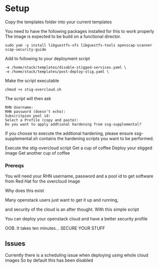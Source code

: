 # Setup
Copy the templates folder into your current templates

You need to have the following packages installed for this to work properly
The image is expected to be build on a functional director. 

    sudo yum -y install libguestfs-xfs libguestfs-tools openscap-scanner scap-security-guide

Add to following to your deployment script

    -e /home/stack/templates/disable-stigged-services.yaml \
    -e /home/stack/templates/post-deploy-stig.yaml \

Make the script executable

    chmod +x stig-overcloud.sh

The script will then ask

    RHN Username:
    RHN password (doesn't echo):
    Subscritpion pool id:
    Select a Profile (copy and paste):
    Do you want to apply addtional hardening from ssg-supplemental?

If you choose to execute the addtional hardening, please ensure ssg-supplemental.sh contains the hardening scripts you want to be performed. 

Execute the stig-overcloud script
Get a cup of coffee
Deploy your stigged image
Get another cup of coffee

### Prereqs
You will need your RHN username, password and a pool id to get software from Red Hat for the overcloud image


Why does this exist

Many openstack users just want to get it up and running, 

and security of the cloud is an after thought. With this simple script

You can deploy your openstack cloud and have a better security profile

OOB. It takes ten minutes... SECURE YOUR STUFF


## Issues

Currently there is a scheduling issue when deploying using whole cloud images
So by default this has been disabled
